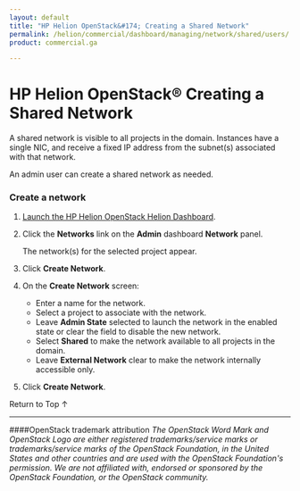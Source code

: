 ```yaml
---
layout: default
title: "HP Helion OpenStack&#174; Creating a Shared Network"
permalink: /helion/commercial/dashboard/managing/network/shared/users/
product: commercial.ga

---
```

<!--UNDER REVISION-->

<script>

function PageRefresh {
onLoad="window.refresh"
}

PageRefresh();

</script>

<!--
<p style="font-size: small;"> <a href="/helion/commercial/ga1/install/">&#9664; PREV</a> | <a href="/helion/commercial/ga1/install-overview/">&#9650; UP</a> | <a href="/helion/commercial/ga1/">NEXT &#9654;</a> 
-->

# HP Helion OpenStack&#174; Creating a Shared Network

A shared network is visible to all projects in the domain. Instances have a single NIC, and receive a fixed IP address from the subnet(s) associated with that network. 

An admin user can create a shared network as needed. 

### Create a network</h3>

1. [Launch the HP Helion OpenStack Helion Dashboard](/helion/openstack/dashboard/login/).

2. Click the **Networks** link on the **Admin** dashboard **Network** panel.

	The network(s) for the selected project appear. 

3. Click **Create Network**.

4. On the **Create Network** screen:

	* Enter a name for the network.</li>
	* Select a project to associate with the network.</li>
	* Leave **Admin State** selected to launch the network in the enabled state or clear the field to disable the new network.</li>
	* Select **Shared** to make the network available to all projects in the domain.</li>
	* Leave **External Network** clear to make the network internally accessible only.</li>

5. Click **Create Network**.  

<a href="#top" style="padding:14px 0px 14px 0px; text-decoration: none;"> Return to Top &#8593; </a>


----
####OpenStack trademark attribution
*The OpenStack Word Mark and OpenStack Logo are either registered trademarks/service marks or trademarks/service marks of the OpenStack Foundation, in the United States and other countries and are used with the OpenStack Foundation's permission. We are not affiliated with, endorsed or sponsored by the OpenStack Foundation, or the OpenStack community.*